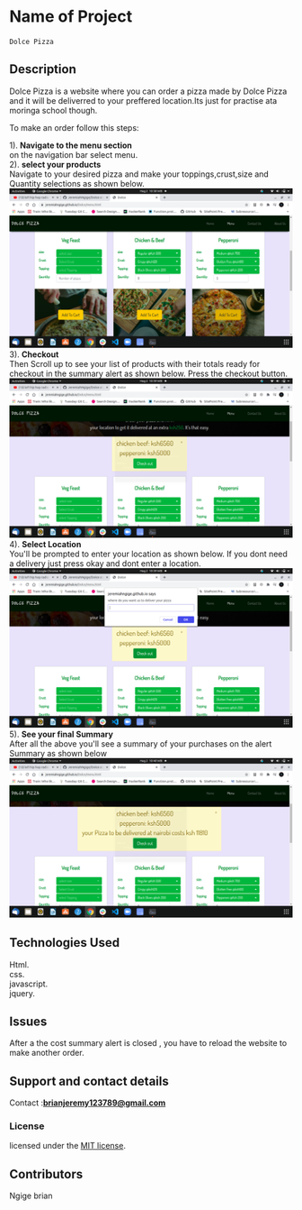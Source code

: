 # Name of Project

    Dolce Pizza 
  
## Description

 Dolce Pizza is a website where you can order a pizza made by Dolce Pizza and it will be deliverred to your preffered location.Its just for practise ata moringa school though. <br/>

To make an order follow this steps:<br>

1). **Navigate to the menu section**<br>
    on the navigation bar select menu.<br>
2). **select your products**<br>
    Navigate to your desired pizza and make your toppings,crust,size and Quantity selections as shown below.<br>
    ![add to cart](https://raw.githubusercontent.com/JeremiahNgige/Dolce/gh-pages/imgs/addtocart.png) <br>
3). **Checkout** <br>
   Then Scroll up to see your list of products with their totals ready for checkout in the summary alert as shown below. Press the checkout button. <br>
   ![checkout](https://raw.githubusercontent.com/JeremiahNgige/Dolce/gh-pages/imgs/checkout.png) <br>
4). **Select Location** <br>
   You'll be prompted to enter your location as shown below. If you dont need a delivery just press okay and dont enter a location. <br>
   ![location](https://raw.githubusercontent.com/JeremiahNgige/Dolce/gh-pages/imgs/location.png) <br>
5). **See your final Summary** <br>
   After all the above you'll see a summary of your purchases on the alert Summary as shown below <br>
   ![summary](https://raw.githubusercontent.com/JeremiahNgige/Dolce/gh-pages/imgs/summary.png) 

## Technologies Used

Html.<br> 
css.<br> 
javascript.<br>
jquery.

## Issues

After a the cost summary alert is closed , you have to reload the website to make another order.

## Support and contact details

Contact :**brianjeremy123789@gmail.com**

### License

licensed under the [MIT license](LICENSE).

## Contributors

Ngige brian
